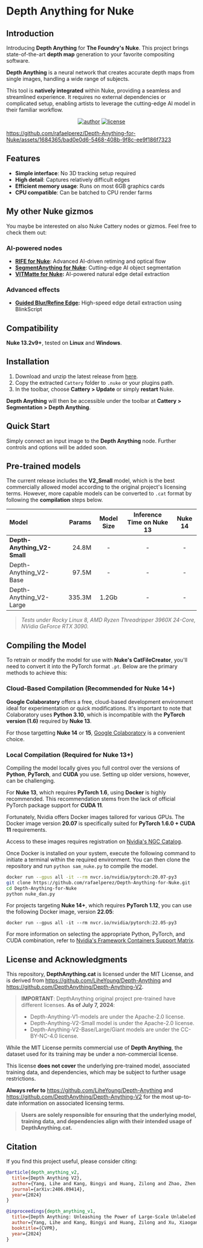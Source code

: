 
# Depth Anything for Nuke

## Introduction

Introducing **Depth Anything** for **The Foundry's Nuke**. This project brings state-of-the-art **depth map** generation to your favorite compositing software.

**Depth Anything** is a neural network that creates accurate depth maps from single images, handling a wide range of subjects.

This tool is **natively integrated** within Nuke, providing a seamless and streamlined experience. It requires no external dependencies or complicated setup, enabling artists to leverage the cutting-edge AI model in their familiar workflow.

<div align="center">

[![author](https://img.shields.io/badge/by:_Rafael_Silva-red?logo=linkedin&logoColor=white)](https://www.linkedin.com/in/rafael-silva-ba166513/)
[![license](https://img.shields.io/badge/license-MIT-blue)](LICENSE)

</div>

https://github.com/rafaelperez/Depth-Anything-for-Nuke/assets/1684365/bad0e0d6-5468-408b-9f8c-ee9f186f7323

## Features

- **Simple interface**: No 3D tracking setup required
- **High detail**: Captures relatively difficult edges
- **Efficient memory usage**: Runs on most 6GB graphics cards
- **CPU compatible**: Can be batched to CPU render farms

## My other Nuke gizmos
You maybe be interested on also Nuke Cattery nodes or gizmos. Feel free to check them out:

### AI-powered nodes
- **[RIFE for Nuke](https://github.com/rafaelperez/RIFE-for-Nuke)**: Advanced AI-driven retiming and optical flow
- **[SegmentAnything for Nuke](https://github.com/rafaelperez/Segment-Anything-for-Nuke)**: Cutting-edge AI object segmentation
- **[VITMatte for Nuke](https://github.com/rafaelperez/ViTMatte-for-Nuke):** AI-powered natural edge detail extraction

### Advanced effects
- **[Guided Blur/Refine Edge](https://www.nukepedia.com/gizmos/filter/guided-blur-refine-edge):** High-speed edge detail extraction using BlinkScript

## Compatibility

**Nuke 13.2v9+**, tested on **Linux** and **Windows**.

## Installation

1. Download and unzip the latest release from [here](https://github.com/rafaelperez/Depth-Anything-for-Nuke/releases).
2. Copy the extracted `Cattery` folder to `.nuke` or your plugins path.
3. In the toolbar, choose **Cattery > Update** or simply **restart** Nuke.

**Depth Anything** will then be accessible under the toolbar at **Cattery > Segmentation > Depth Anything**.

## Quick Start
Simply connect an input image to the **Depth Anything** node. Further controls and options will be added soon.

## Pre-trained models

The current release includes the **V2_Small** model, which is the best commercially allowed model according to the original project's licensing terms. However, more capable models can be converted to `.cat` format by following the **compilation** steps below.

| Model | Params | Model Size | Inference Time on Nuke 13 | Nuke 14 |
|:-|-:|:-:|:-:|:-:|
| **Depth-Anything_V2-Small** | 24.8M | - | - | - |
| Depth-Anything_V2-Base | 97.5M | - | - | - |
| Depth-Anything_V2-Large | 335.3M | 1.2Gb | - | - |

> *Tests under Rocky Linux 8, AMD Ryzen Threadripper 3960X 24-Core, NVidia GeForce RTX 3090.*

## Compiling the Model

To retrain or modify the model for use with **Nuke's CatFileCreator**, you'll need to convert it into the PyTorch format `.pt`. Below are the primary methods to achieve this:

### Cloud-Based Compilation (Recommended for Nuke 14+)

**Google Colaboratory** offers a free, cloud-based development environment ideal for experimentation or quick modifications. It's important to note that Colaboratory uses **Python 3.10**, which is incompatible with the **PyTorch version (1.6)** required by **Nuke 13**.

For those targetting **Nuke 14** or **15**, [Google Colaboratory](https://colab.research.google.com) is a convenient choice.

### Local Compilation (Required for Nuke 13+)

Compiling the model locally gives you full control over the versions of **Python**, **PyTorch**, and **CUDA** you use. Setting up older versions, however, can be challenging.

For **Nuke 13**, which requires **PyTorch 1.6**, using **Docker** is highly recommended. This recommendation stems from the lack of official PyTorch package support for **CUDA 11**.

Fortunately, Nvidia offers Docker images tailored for various GPUs. The Docker image version **20.07** is specifically suited for **PyTorch 1.6.0 + CUDA 11** requirements.

Access to these images requires registration on [Nvidia's NGC Catalog](https://catalog.ngc.nvidia.com/orgs/nvidia/containers/pytorch).

Once Docker is installed on your system, execute the following command to initiate a terminal within the required environment. You can then clone the repository and run `python sam_nuke.py` to compile the model.

```sh
docker run --gpus all -it --rm nvcr.io/nvidia/pytorch:20.07-py3
git clone https://github.com/rafaelperez/Depth-Anything-for-Nuke.git
cd Depth-Anything-for-Nuke
python nuke_dan.py
```
For projects targeting **Nuke 14+**, which requires **PyTorch 1.12**, you can use the following Docker image, version **22.05**:

`docker run --gpus all -it --rm nvcr.io/nvidia/pytorch:22.05-py3`

For more information on selecting the appropriate Python, PyTorch, and CUDA combination, refer to [Nvidia's Framework Containers Support Matrix](https://docs.nvidia.com/deeplearning/frameworks/support-matrix/index.html#framework-matrix-2020).

## License and Acknowledgments

This repository, **DepthAnything.cat** is licensed under the MIT License, and is derived from https://github.com/LiheYoung/Depth-Anything and https://github.com/DepthAnything/Depth-Anything-V2.

> **IMPORTANT**: DepthAnything original project pre-trained have different licenses. **As of July 7, 2024**:
> - Depth-Anything-V1-models are under the Apache-2.0 license. 
> - Depth-Anything-V2-Small model is under the Apache-2.0 license. 
> - Depth-Anything-V2-Base/Large/Giant models are under the CC-BY-NC-4.0 license.  

While the MIT License permits commercial use of **Depth Anything**, the dataset used for its training may be under a non-commercial license.

This license **does not cover** the underlying pre-trained model, associated training data, and dependencies, which may be subject to further usage restrictions.

**Always refer to** https://github.com/LiheYoung/Depth-Anything and https://github.com/DepthAnything/Depth-Anything-V2 for the most up-to-date information on associated licensing terms.

> **Users are solely responsible for ensuring that the underlying model, training data, and dependencies align with their intended usage of DepthAnything.cat.**

## Citation

If you find this project useful, please consider citing:

```bibtex
@article{depth_anything_v2,
  title={Depth Anything V2},
  author={Yang, Lihe and Kang, Bingyi and Huang, Zilong and Zhao, Zhen and Xu, Xiaogang and Feng, Jiashi and Zhao, Hengshuang},
  journal={arXiv:2406.09414},
  year={2024}
}

@inproceedings{depth_anything_v1,
  title={Depth Anything: Unleashing the Power of Large-Scale Unlabeled Data}, 
  author={Yang, Lihe and Kang, Bingyi and Huang, Zilong and Xu, Xiaogang and Feng, Jiashi and Zhao, Hengshuang},
  booktitle={CVPR},
  year={2024}
}
```

